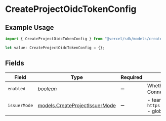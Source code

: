 # CreateProjectOidcTokenConfig

## Example Usage

```typescript
import { CreateProjectOidcTokenConfig } from "@vercel/sdk/models/createprojectop.js";

let value: CreateProjectOidcTokenConfig = {};
```

## Fields

| Field                                                                             | Type                                                                              | Required                                                                          | Description                                                                       |
| --------------------------------------------------------------------------------- | --------------------------------------------------------------------------------- | --------------------------------------------------------------------------------- | --------------------------------------------------------------------------------- |
| `enabled`                                                                         | *boolean*                                                                         | :heavy_minus_sign:                                                                | Whether or not to generate OpenID Connect JSON Web Tokens.                        |
| `issuerMode`                                                                      | [models.CreateProjectIssuerMode](../models/createprojectissuermode.md)            | :heavy_minus_sign:                                                                | - team: `https://oidc.vercel.com/[team_slug]` - global: `https://oidc.vercel.com` |